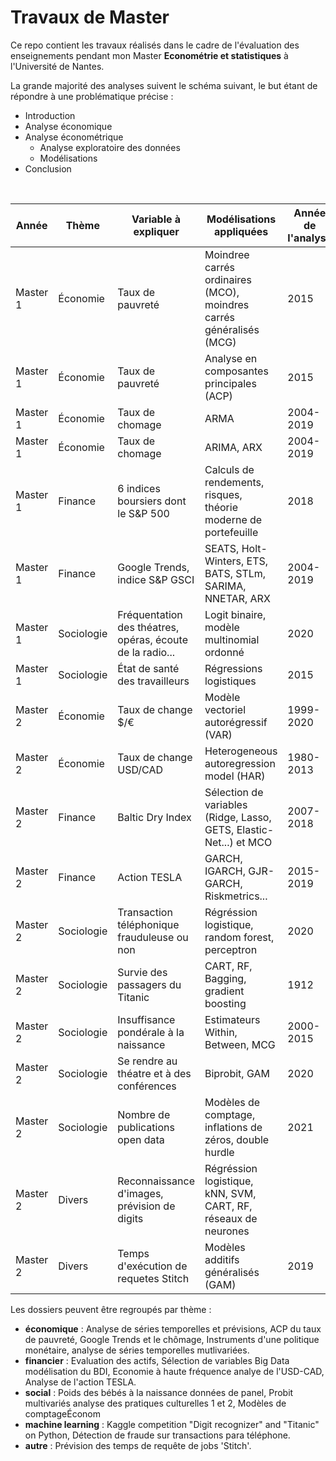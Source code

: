 # Travaux de Master

Ce repo contient les travaux réalisés dans le cadre de l'évaluation des enseignements pendant mon Master **Econométrie et statistiques** à l'Université de Nantes. 

La grande majorité des analyses suivent le schéma suivant, le but étant de répondre à une problématique précise :
+ Introduction
+ Analyse économique
+ Analyse économétrique
    * Analyse exploratoire des données 
    * Modélisations
+ Conclusion

<br>

| Année    | Thème      | Variable à expliquer                                       | Modélisations appliquées                                            | Année de  l'analyse | Outil utilisé | Lien vers le rapport                                                                                                                                                                                                                                                                                     |
|----------|------------|------------------------------------------------------------|---------------------------------------------------------------------|---------------------|---------------|----------------------------------------------------------------------------------------------------------------------------------------------------------------------------------------------------------------------------------------------------------------------------------------------------------|
| Master 1 | Économie   | Taux de pauvreté                                           | Moindree carrés ordinaires (MCO), moindres carrés généralisés (MCG) | 2015                | R             | [rapport](https://raw.githubusercontent.com/DianeThy/My-works/main/Travaux%20Master%201/Mode%CC%81lisations%20line%CC%81aires%20du%20taux%20de%20pauvrete%CC%81.pdf)                                                                                                                                    |
| Master 1 | Économie   | Taux de pauvreté                                           | Analyse en composantes principales (ACP)                            | 2015                | R             | https://raw.githubusercontent.com/DianeThy/My-works/main/Travaux%20Master%201/Analyse%20en%20composantes%20principales%20du%20taux%20de%20pauvrete%CC%81.pdf                                                                                                                                             |
| Master 1 | Économie   | Taux de chomage                                            | ARMA                                                                | 2004-2019           | Gretl         | https://raw.githubusercontent.com/DianeThy/My-works/main/Travaux%20Master%201/Se%CC%81ries%20temporelles%2C%20taux%20de%20cho%CC%82mage.pdf                                                                                                                                                              |
| Master 1 | Économie   | Taux de chomage                                            | ARIMA, ARX                                                          | 2004-2019           | R             | https://raw.githubusercontent.com/DianeThy/My-works/main/Travaux%20Master%201/Google%20Trends%20et%20le%20cho%CC%82mage.pdf https://raw.githubusercontent.com/DianeThy/My-works/main/Travaux%20Master%201/Note%20de%20synthe%CC%80se%20Google%20Trends%20et%20le%20cho%CC%82mage.pdf                     |
| Master 1 | Finance    | 6 indices boursiers dont le S&P 500                        | Calculs de rendements, risques,  théorie moderne de portefeuille    | 2018                | R             | https://dianethy.github.io/My-works/Travaux%20Master%201/Evaluation%20des%20actifs.html                                                                                                                                                                                                                  |
| Master 1 | Finance    | Google Trends, indice S&P GSCI                             | SEATS, Holt-Winters, ETS, BATS, STLm, SARIMA, NNETAR, ARX           | 2004-2019           | R, JDemetra   | https://raw.githubusercontent.com/DianeThy/My-works/main/Travaux%20Master%201/Analyse%20de%20se%CC%81ries%20temporelles%20et%20pre%CC%81visions.pdf                                                                                                                                                      |
| Master 1 | Sociologie | Fréquentation des théatres, opéras,  écoute de la radio... | Logit binaire, modèle multinomial ordonné                           | 2020                | R             | https://raw.githubusercontent.com/DianeThy/My-works/main/Travaux%20Master%201/Mode%CC%80les%20binaires%20et%20multinomiaux%20des%20pratiques%20culutrelles.pdf                                                                                                                                           |
| Master 1 | Sociologie | État de santé des travailleurs                             | Régressions logistiques                                             | 2015                | R             | https://dianethy.github.io/My-works/Travaux%20Master%201/R.html                                                                                                                                                                                                                                          |
| Master 2 | Économie   | Taux de change $/€                                         | Modèle vectoriel autorégressif (VAR)                                | 1999-2020           | R             | https://raw.githubusercontent.com/DianeThy/My-works/main/Travaux%20Master%202/Instruments%20d'une%20politique%20mone%CC%81taire%2C%20analyse%20de%20se%CC%81ries%20temporelles%20pultivarie%CC%81es.pdf                                                                                                  |
| Master 2 | Économie   | Taux de change USD/CAD                                     | Heterogeneous autoregression model (HAR)                            | 1980-2013           | R             | https://raw.githubusercontent.com/DianeThy/My-works/main/Travaux%20Master%202/E%CC%81conome%CC%81trie%20a%CC%80%20haute%20fre%CC%81quence%2C%20analyse%20de%20l'USD%3ACAD.pdf                                                                                                                            |
| Master 2 | Finance    | Baltic Dry Index                                           | Sélection de variables (Ridge, Lasso, GETS, Elastic-Net...) et MCO  | 2007-2018           | R             | https://dianethy.github.io/My-works/Travaux%20Master%202/Se%CC%81lection%20de%20variables%20Big%20Data%2C%20mode%CC%81lisation%20du%20BDI.html                                                                                                                                                           |
| Master 2 | Finance    | Action TESLA                                               | GARCH, IGARCH, GJR-GARCH, Riskmetrics...                            | 2015-2019           | R             | https://raw.githubusercontent.com/DianeThy/My-works/main/Travaux%20Master%202/Analyse%20de%20l'action%20TESLA.pdf                                                                                                                                                                                        |
| Master 2 | Sociologie | Transaction téléphonique  frauduleuse ou non               | Régréssion logistique, random forest,  perceptron                   | 2020                | Python        | https://raw.githubusercontent.com/DianeThy/My-works/main/Travaux%20Master%202/De%CC%81tection%20de%20fraude%20sur%20transactions%20par%20te%CC%81le%CC%81phone.pdf                                                                                                                                       |
| Master 2 | Sociologie | Survie des passagers du Titanic                            | CART, RF, Bagging, gradient boosting                                | 1912                | Python        | https://raw.githubusercontent.com/DianeThy/My-works/main/Travaux%20Master%202/Kaggle%20competition%20%22Titanic%22%20on%20Pythpn.pdf                                                                                                                                                                     |
| Master 2 | Sociologie | Insuffisance pondérale à la naissance                      | Estimateurs Within, Between, MCG                                    | 2000-2015           | Stata         | https://raw.githubusercontent.com/DianeThy/My-works/main/Travaux%20Master%202/Poids%20des%20be%CC%81be%CC%81s%20a%CC%80%20la%20naissance%2C%20donne%CC%81es%20de%20panel.pdf                                                                                                                             |
| Master 2 | Sociologie | Se rendre au théatre et à des conférences                  | Biprobit, GAM                                                       | 2020                | R             | https://raw.githubusercontent.com/DianeThy/My-works/main/Travaux%20Master%202/Probit%20multivarie%CC%81s%2C%20analyse%20des%20pratiques%20culturelles%202.pdf https://raw.githubusercontent.com/DianeThy/My-works/main/Travaux%20Master%202/Note%20de%20synthe%CC%80se%20pratiques%20culturelles%202.pdf |
| Master 2 | Sociologie | Nombre de publications open data                           | Modèles de comptage, inflations de zéros,  double hurdle            | 2021                | R             | https://raw.githubusercontent.com/DianeThy/ananlyse_situation_opendata/master/Reports/THIERRY_Diane_Me%CC%81moire_M2EKAP.pdf https://raw.githubusercontent.com/DianeThy/ananlyse_situation_opendata/master/Reports/Note%20de%20synthe%CC%80se%20analyse.pdf                                              |
| Master 2 | Divers     | Reconnaissance d'images,  prévision de digits              | Régréssion logistique, kNN, SVM, CART, RF,  réseaux de neurones     |                     | Python        | https://raw.githubusercontent.com/DianeThy/My-works/main/Travaux%20Master%202/Kaggle%20competition%20%22Digit%20recognizer%22%20on%20Python.pdf                                                                                                                                                          |
| Master 2 | Divers     | Temps d'exécution de requetes Stitch                       | Modèles additifs généralisés (GAM)                                  | 2019                | R             | https://dianethy.github.io/My-works/Travaux%20Master%202/Pre%CC%81vision%20des%20temps%20de%20reque%CC%82te%20de%20jobs%20'Stitch'.html                                                                                                                                                                  |                                                                                                                     |            |

Les dossiers peuvent être regroupés par thème :
- **économique** : Analyse de séries temporelles et prévisions, ACP du taux de pauvreté, Google Trends et le chômage, Instruments d'une politique monétaire, analyse de séries temporelles mutlivariées.
- **financier** : Evaluation des actifs, Sélection de variables Big Data modélisation du BDI, Economie à haute fréquence analye de l'USD-CAD, Analyse de l'action TESLA.
- **social** : Poids des bébés à la naissance données de panel, Probit multivariés analyse des pratiques culturelles 1 et 2, Modèles de comptageÉconom
- **machine learning** : Kaggle competition "Digit recognizer" and "Titanic" on Python, Détection de fraude sur transactions para téléphone.
- **autre** : Prévision des temps de requête de jobs 'Stitch'.
